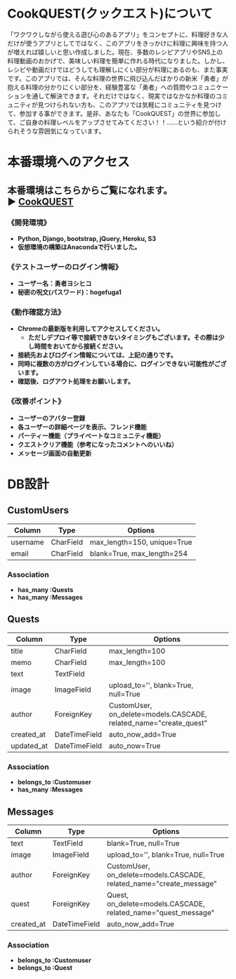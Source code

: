 # CookQUEST(クックエスト)について
「ワクワクしながら使える遊び心のあるアプリ」をコンセプトに、料理好きな人だけが使うアプリとしてではなく、このアプリをきっかけに料理に興味を持つ人が増えれば嬉しいと思い作成しました。現在、多数のレシピアプリやSNS上の料理動画のおかげで、美味しい料理を簡単に作れる時代になりました。しかし、レシピや動画だけではどうしても理解しにくい部分が料理にあるのも、また事実です。このアプリでは、そんな料理の世界に飛び込んだばかりの新米「勇者」が抱える料理の分かりにくい部分を、経験豊富な「勇者」への質問やコミュニケーションを通して解決できます。それだけではなく、現実ではなかなか料理のコミュニティが見つけられない方も、このアプリでは気軽にコミュニティを見つけて、参加する事ができます。是非、あなたも「CookQUEST」の世界に参加して、ご自身の料理レベルをアップさせてみてください！！……という紹介が付けられそうな雰囲気になっています。

# 本番環境へのアクセス
## 本番環境はこちらからご覧になれます。 <br><b> ▶︎ [CookQUEST](https://cookquest.herokuapp.com/)

### 《開発環境》
- Python, Django, bootstrap, jQuery, Heroku, S3
- 仮想環境の構築はAnacondaで行いました。

### 《テストユーザーのログイン情報》
- ユーザー名：勇者ヨシヒコ
- 秘密の呪文(パスワード)：hogefuga1

### 《動作確認方法》
- Chromeの最新版を利用してアクセスしてください。
  - ただしデプロイ等で接続できないタイミングもございます。その際は少し時間をおいてから接続ください。
- 接続先およびログイン情報については、上記の通りです。
- 同時に複数の方がログインしている場合に、ログインできない可能性がございます。
- 確認後、ログアウト処理をお願いします。

### 《改善ポイント》
- ユーザーのアバター登録
- 各ユーザーの詳細ページを表示、フレンド機能
- パーティー機能（プライベートなコミュニティ機能）
- クエストクリア機能（参考になったコメントへのいいね）
- メッセージ画面の自動更新


# DB設計

## CustomUsers
|Column|Type|Options|
|------|----|-------|
|username|CharField|max_length=150, unique=True|
|email|CharField|blank=True, max_length=254|

### Association
- has_many :Quests
- has_many :Messages


## Quests
|Column|Type|Options|
|------|----|-------|
|title|CharField|max_length=100|
|memo|CharField|max_length=100|
|text|TextField||
|image|ImageField|upload_to='', blank=True, null=True|
|author|ForeignKey|CustomUser, on_delete=models.CASCADE, related_name="create_quest"|
|created_at|DateTimeField|auto_now_add=True|
|updated_at|DateTimeField|auto_now=True|

### Association
- belongs_to :Customuser
- has_many :Messages


## Messages
|Column|Type|Options|
|------|----|-------|
|text|TextField|blank=True, null=True|
|image|ImageField|upload_to='', blank=True, null=True|
|author|ForeignKey|CustomUser, on_delete=models.CASCADE, related_name="create_message"|
|quest|ForeignKey|Quest, on_delete=models.CASCADE, related_name="quest_message"|
|created_at|DateTimeField|auto_now_add=True|

### Association
- belongs_to :Customuser
- belongs_to :Quest